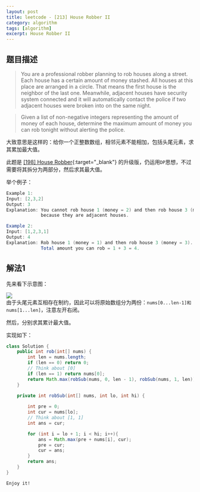 ```yaml
---
layout: post
title: leetcode - [213] House Robber II
category: algorithm
tags: [algorithm]
excerpt: House Robber II
---
```


## 题目描述  

> You are a professional robber planning to rob houses along a street. Each house has a certain amount of money stashed. All houses at this place are arranged in a circle. That means the first house is the neighbor of the last one. Meanwhile, adjacent houses have security system connected and it will automatically contact the police if two adjacent houses were broken into on the same night.  

> Given a list of non-negative integers representing the amount of money of each house, determine the maximum amount of money you can rob tonight without alerting the police.  

大致意思是这样的：给你一个正整数数组，相邻元素不能相加，包括头尾元素，求其累加最大值。  

此题是 [[198] House Robber](http://yaoyichen.cn/algorithm/2020/04/08/leetcode-198.html){:target="_blank"}  的升级版，仍运用`DP`思想，不过需要将其拆分为两部分，然后求其最大值。  


举个例子：  

``` java
Example 1:
Input: [2,3,2]
Output: 3
Explanation: You cannot rob house 1 (money = 2) and then rob house 3 (money = 2),
             because they are adjacent houses.

Example 2:
Input: [1,2,3,1]
Output: 4
Explanation: Rob house 1 (money = 1) and then rob house 3 (money = 3).
             Total amount you can rob = 1 + 3 = 4.
```


## 解法1


先来看下示意图：  

![](https://yyc-images.oss-cn-beijing.aliyuncs.com/leetcode_213_using_dp.png)    
由于头尾元素互相存在制约，因此可以将原始数组分为两份：`nums[0...len-1]和nums[1...len]`，注意左开右闭。  

然后，分别求其累计最大值。  


实现如下：  

``` java
class Solution {
    public int rob(int[] nums) {
        int len = nums.length;
        if (len == 0) return 0;
        // Think about [0]
        if (len == 1) return nums[0];
        return Math.max(robSub(nums, 0, len - 1), robSub(nums, 1, len));
    }
    
    private int robSub(int[] nums, int lo, int hi) {

        int pre = 0;
        int cur = nums[lo];
        // Think about [1, 1]
        int ans = cur;

        for (int i = lo + 1; i < hi; i++){
            ans = Math.max(pre + nums[i], cur);
            pre = cur;
            cur = ans;
        }
        return ans;
    }
}
```

`Enjoy it!`
